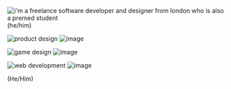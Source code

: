 ![](https://i.imgur.com/352yCVH.png "i'm a freelance software developer and designer from london who is also a premed student") (he/him)

![](https://i.imgur.com/uuQtUoL.png "product design")
![](https://i.imgur.com/F9f9Ujy.jpg "image")

![](https://i.imgur.com/ffYSJ88.png "game design")
![](https://pbs.twimg.com/media/EUgGOn3WsAIJTtN?format=jpg&name=4096x4096 "image")

![](https://i.imgur.com/I3UcC86.png "web development")
![](https://i.imgur.com/PMoznHh.png "image")

(He/Him)

